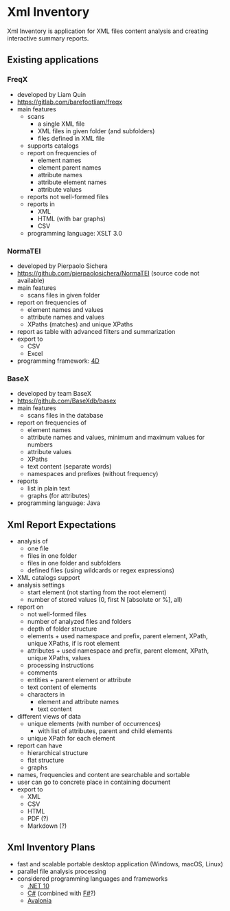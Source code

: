 # Xml Inventory

Xml Inventory is application for XML files content analysis and creating interactive summary reports.

## Existing applications

### FreqX

- developed by Liam Quin
- <https://gitlab.com/barefootliam/freqx>
- main features
  - scans
    - a single XML file
    - XML files in given folder (and subfolders)
    - files defined in XML file
  - supports catalogs
  - report on frequencies of
    - element names
    - element parent names
    - attribute names
    - attribute element names
    - attribute values
  - reports not well-formed files
  - reports in
    - XML
    - HTML (with bar graphs)
    - CSV
  - programming language: XSLT 3.0

### NormaTEI

- developed by Pierpaolo Sichera
- <https://github.com/pierpaolosichera/NormaTEI> (source code not available)
- main features
  - scans files in given folder
- report on frequencies of
  - element names and values
  - attribute names and values
  - XPaths (matches) and unique XPaths
- report as table with advanced filters and summarization
- export to
  - CSV
  - Excel
- programming framework: [4D](https://www.4d.com/)

### BaseX

- developed by team BaseX
- <https://github.com/BaseXdb/basex>
- main features
  - scans files in the database
- report on frequencies of
  - element names
  - attribute names and values, minimum and maximum values for numbers
  - attribute values
  - XPaths
  - text content (separate words)
  - namespaces and prefixes (without frequency)
- reports
  - list in plain text
  - graphs (for attributes)
- programming language: Java

## Xml Report Expectations

- analysis of
  - one file
  - files in one folder
  - files in one folder and subfolders
  - defined files (using wildcards or regex expressions)
- XML catalogs support
- analysis settings
  - start element (not starting from the root element)
  - number of stored values (0, first N [absolute or %], all)
- report on
  - not well-formed files
  - number of analyzed files and folders
  - depth of folder structure
  - elements + used namespace and prefix, parent element, XPath, unique XPaths, if is root element
  - attributes + used namespace and prefix, parent element, XPath, unique XPaths, values
  - processing instructions
  - comments
  - entities + parent element or attribute
  - text content of elements
  - characters in
    - element and attribute names
    - text content
- different views of data
  - unique elements (with number of occurrences)
    - with list of attributes, parent and child elements
  - unique XPath for each element
- report can have
  - hierarchical structure
  - flat structure
  - graphs
- names, frequencies and content are searchable and sortable
- user can go to concrete place in containing document
- export to
  - XML
  - CSV
  - HTML
  - PDF (?)
  - Markdown (?)

## Xml Inventory Plans

- fast and scalable portable desktop application (Windows, macOS, Linux)
- parallel file analysis processing
- considered programming languages and frameworks
  - [.NET 10](https://dotnet.microsoft.com/en-us/download/dotnet/10.0)
  - [C#](https://learn.microsoft.com/en-us/dotnet/csharp/) (combined with [F#](https://learn.microsoft.com/en-us/dotnet/fsharp/)?)
  - [Avalonia](https://github.com/AvaloniaUI/Avalonia)
